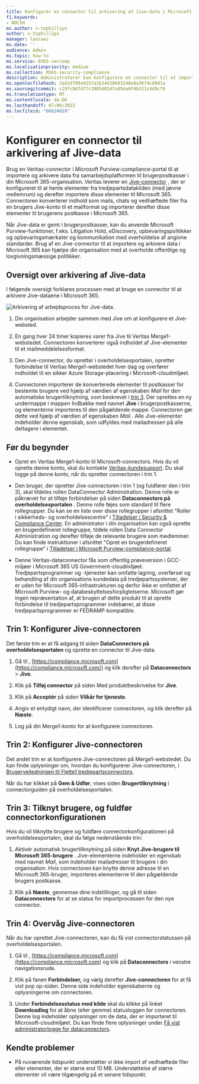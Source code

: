```yaml
---
title: Konfigurer en connector til arkivering af Jive-data i Microsoft 365
f1.keywords:
- NOCSH
ms.author: v-tophillips
author: v-tophillips
manager: laurawi
ms.date: ''
audience: Admin
ms.topic: how-to
ms.service: O365-seccomp
ms.localizationpriority: medium
ms.collection: M365-security-compliance
description: Administratorer kan konfigurere en connector til at importere og arkivere Jive-data fra Veritas i Microsoft 365. Med denne connector kan du arkivere tredjepartsdata i Microsoft 365, så du kan bruge funktioner til overholdelse af angivne standarder, f.eks. juridisk bevarelse, indholdssøgning og opbevaringspolitikker til at administrere din organisations tredjepartsdata.
ms.openlocfilehash: 2ad2d709a9257a1b14e50603240e8a3674c88d1a
ms.sourcegitcommit: c29fc9d7477c3985d02d7a956a9f4b311c4d9c76
ms.translationtype: MT
ms.contentlocale: da-DK
ms.lasthandoff: 07/06/2022
ms.locfileid: "66624659"
---
```

# <a name="set-up-a-connector-to-archive-jive-data"></a>Konfigurer en connector til arkivering af Jive-data

Brug en Veritas-connector i Microsoft Purview-compliance-portal til at importere og arkivere data fra samarbejdsplatformen til brugerpostkasser i din Microsoft 365-organisation. Veritas leverer en [Jive-connector](https://globanet.com/jive/) , der er konfigureret til at hente elementer fra tredjepartsdatakilden (med jævne mellemrum) og derefter importere disse elementer til Microsoft 365. Connectoren konverterer indhold som mails, chats og vedhæftede filer fra en brugers Jive-konto til et mailformat og importerer derefter disse elementer til brugerens postkasse i Microsoft 365.

Når Jive-data er gemt i brugerpostkasser, kan du anvende Microsoft Purview-funktioner, f.eks. Litigation Hold, eDiscovery, opbevaringspolitikker og opbevaringsmærkater og kommunikation med overholdelse af angivne standarder. Brug af en Jive-connector til at importere og arkivere data i Microsoft 365 kan hjælpe din organisation med at overholde offentlige og lovgivningsmæssige politikker.

## <a name="overview-of-archiving-jive-data"></a>Oversigt over arkivering af Jive-data

I følgende oversigt forklares processen med at bruge en connector til at arkivere Jive-dataene i Microsoft 365.

![Arkivering af arbejdsproces for Jive-data.](../media/JiveConnectorWorkflow.png)

1. Din organisation arbejder sammen med Jive om at konfigurere et Jive-websted.

2. En gang hver 24 timer kopieres varer fra Jive til Veritas Merge1-webstedet. Connectoren konverterer også indholdet af Jive-elementer til et mailmeddelelsesformat.

3. Den Jive-connector, du opretter i overholdelsesportalen, opretter forbindelse til Veritas Merge1-webstedet hver dag og overfører indholdet til en sikker Azure Storage-placering i Microsoft-cloudmiljøet.

4. Connectoren importerer de konverterede elementer til postkasser for bestemte brugere ved hjælp af værdien af egenskaben *Mail* for den automatiske brugertilknytning, som beskrevet i [trin 3](#step-3-map-users-and-complete-the-connector-setup). Der oprettes en ny undermappe i mappen Indbakke med navnet **Jive** i brugerpostkasserne, og elementerne importeres til den pågældende mappe. Connectoren gør dette ved hjælp af værdien af egenskaben *Mail* . Alle Jive-elementer indeholder denne egenskab, som udfyldes med mailadressen på alle deltagere i elementet.

## <a name="before-you-begin"></a>Før du begynder

- Opret en Veritas Merge1-konto til Microsoft-connectors. Hvis du vil oprette denne konto, skal du kontakte [Veritas-kundesupport](https://www.veritas.com/content/support/). Du skal logge på denne konto, når du opretter connectoren i trin 1.

- Den bruger, der opretter Jive-connectoren i trin 1 (og fuldfører den i trin 3), skal tildeles rollen DataConnector Administration. Denne rolle er påkrævet for at tilføje forbindelser på siden **Dataconnectors på overholdelsesportalen** . Denne rolle føjes som standard til flere rollegrupper. Du kan se en liste over disse rollegrupper i afsnittet "Roller i sikkerheds- og overholdelsescentre" i [Tilladelser i Security & Compliance Center](../security/office-365-security/permissions-in-the-security-and-compliance-center.md#roles-in-the-security--compliance-center). En administrator i din organisation kan også oprette en brugerdefineret rollegruppe, tildele rollen Data Connector Administration og derefter tilføje de relevante brugere som medlemmer. Du kan finde instruktioner i afsnittet "Opret en brugerdefineret rollegruppe" i [Tilladelser i Microsoft Purview-compliance-portal](microsoft-365-compliance-center-permissions.md#create-a-custom-role-group).

- Denne Veritas-dataconnector fås som offentlig prøveversion i GCC-miljøer i Microsoft 365 US Government-cloudmiljøet. Tredjepartsprogrammer og -tjenester kan omfatte lagring, overførsel og behandling af din organisations kundedata på tredjepartssystemer, der er uden for Microsoft 365-infrastrukturen og derfor ikke er omfattet af Microsoft Purview- og databeskyttelsesforpligtelserne. Microsoft gør ingen repræsentation af, at brugen af dette produkt til at oprette forbindelse til tredjepartsprogrammer indebærer, at disse tredjepartsprogrammer er FEDRAMP-kompatible.

## <a name="step-1-set-up-the-jive-connector"></a>Trin 1: Konfigurer Jive-connectoren

Det første trin er at få adgang til siden **DataConnectors på overholdelsesportalen** og oprette en connector til Jive-data.

1. Gå til , [https://compliance.microsoft.com](https://compliance.microsoft.com/) og klik derefter på **Dataconnectors** > **Jive**.

2. Klik på **Tilføj connector** på siden Med produktbeskrivelse for **Jive**.

3. Klik på **Acceptér** på siden **Vilkår for tjeneste**.

4. Angiv et entydigt navn, der identificerer connectoren, og klik derefter på **Næste**.

5. Log på din Merge1-konto for at konfigurere connectoren.

## <a name="step-2-configure-the-jive-connector"></a>Trin 2: Konfigurer Jive-connectoren

Det andet trin er at konfigurere Jive-connectoren på Merge1-webstedet. Du kan finde oplysninger om, hvordan du konfigurerer Jive-connectoren, i [Brugervejledningen til Flette1 tredjepartsconnectors](https://docs.ms.merge1.globanetportal.com/Merge1%20Third-Party%20Connectors%20Jive%20User%20Guide.pdf).

Når du har klikket på **Gem & Udfør**, vises siden **Brugertilknytning** i connectorguiden på overholdelsesportalen.

## <a name="step-3-map-users-and-complete-the-connector-setup"></a>Trin 3: Tilknyt brugere, og fuldfør connectorkonfigurationen

Hvis du vil tilknytte brugere og fuldføre connectorkonfigurationen på overholdelsesportalen, skal du følge nedenstående trin:

1. Aktivér automatisk brugertilknytning på siden **Knyt Jive-brugere til Microsoft 365-brugere** . Jive-elementerne indeholder en egenskab med navnet *Mail*, som indeholder mailadresser til brugere i din organisation. Hvis connectoren kan knytte denne adresse til en Microsoft 365-bruger, importeres elementerne til den pågældende brugers postkasse.

2. Klik på **Næste**, gennemse dine indstillinger, og gå til siden **Dataconnectors** for at se status for importprocessen for den nye connector.

## <a name="step-4-monitor-the-jive-connector"></a>Trin 4: Overvåg Jive-connectoren

Når du har oprettet Jive-connectoren, kan du få vist connectorstatussen på overholdelsesportalen.

1. Gå til , [https://compliance.microsoft.com](https://compliance.microsoft.com) og klik på **Dataconnectors** i venstre navigationsrude.

2. Klik på fanen **Forbindelser,** og vælg derefter **Jive-connectoren** for at få vist pop op-siden. Denne side indeholder egenskaberne og oplysningerne om connectoren.

3. Under **Forbindelsesstatus med kilde** skal du klikke på linket **Downloadlog** for at åbne (eller gemme) statusloggen for connectoren. Denne log indeholder oplysninger om de data, der er importeret til Microsoft-cloudmiljøet. Du kan finde flere oplysninger under [Få vist administratorlogge for dataconnectors](data-connector-admin-logs.md).

## <a name="known-issues"></a>Kendte problemer

- På nuværende tidspunkt understøtter vi ikke import af vedhæftede filer eller elementer, der er større end 10 MB. Understøttelse af større elementer vil være tilgængelig på et senere tidspunkt.